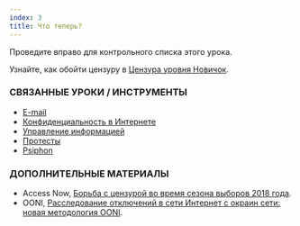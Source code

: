 ```yaml
---
index: 3
title: Что теперь?
---
```

Проведите вправо для контрольного списка этого урока.

Узнайте, как обойти цензуру в [Цензура уровня Новичок](umbrella://communications/censorship/beginner).

### СВЯЗАННЫЕ УРОКИ / ИНСТРУМЕНТЫ

*   [E-mail](umbrella://communications/email/beginner) 
* [Конфиденциальность в Интернете](umbrella://communications/online-privacy)
*   [Управление информацией](umbrella://information/managing-information)
*   [Протесты](umbrella://work/protests/beginner)
*   [Psiphon](umbrella://tools/messagging/s_psiphon.md)

### ДОПОЛНИТЕЛЬНЫЕ МАТЕРИАЛЫ

*   Access Now, [Борьба с цензурой во время сезона выборов 2018 года](https://www.accessnow.org/fighting-censorship-in-2018-elections/).
*   OONI, [Расследование отключений в сети Интернет с окраин сети: новая методология OONI](https://ooni.torproject.org/post/investigating-internet-blackouts/).